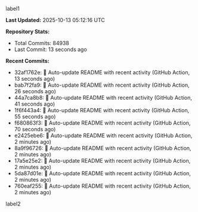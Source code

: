 
label1 
<!-- ACTIVITY_START -->
**Last Updated:** 2025-10-13 05:12:16 UTC

**Repository Stats:**
- Total Commits: 84938
- Last Commit: 13 seconds ago

**Recent Commits:**
- 32af1762e: 🤖 Auto-update README with recent activity (GitHub Action, 13 seconds ago)
- bab7f2fa9: 🤖 Auto-update README with recent activity (GitHub Action, 26 seconds ago)
- 44a7ca8b8: 🤖 Auto-update README with recent activity (GitHub Action, 41 seconds ago)
- 1f6f443a4: 🤖 Auto-update README with recent activity (GitHub Action, 55 seconds ago)
- f680863f3: 🤖 Auto-update README with recent activity (GitHub Action, 70 seconds ago)
- e2425ebe6: 🤖 Auto-update README with recent activity (GitHub Action, 2 minutes ago)
- 8a9f96726: 🤖 Auto-update README with recent activity (GitHub Action, 2 minutes ago)
- 17a5e25e2: 🤖 Auto-update README with recent activity (GitHub Action, 2 minutes ago)
- 5da87d01e: 🤖 Auto-update README with recent activity (GitHub Action, 2 minutes ago)
- 760eaf255: 🤖 Auto-update README with recent activity (GitHub Action, 2 minutes ago)
<!-- ACTIVITY_END -->

label2
